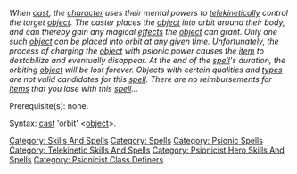 *When [cast](Cast "wikilink"), the
[character](:Category:_Characters "wikilink") uses their mental powers
to
[telekinetically](:Category:_Telekinetic_Skills_And_Spells "wikilink")
control the target [object](:Category:_Objects "wikilink"). The caster
places the [object](:Category:_Objects "wikilink") into orbit around
their body, and can thereby gain any magical
[effects](Object_Affects "wikilink") the
[object](:Category:_Objects "wikilink") can grant. Only one such
[object](:Category:_Objects "wikilink") can be placed into orbit at any
given time. Unfortunately, the process of charging the
[object](:Category:_Objects "wikilink") with psionic power causes the
[item](:Category:_Objects "wikilink") to destabilize and eventually
disappear. At the end of the [spell](:Category:_Spells "wikilink")'s
duration, the orbiting [object](:Category:_Objects "wikilink") will be
lost forever. Objects with certain qualities and
[types](:Category:_Object_Types "wikilink") are not valid candidates for
this [spell](:Category:_Spells "wikilink"). There are no reimbursements
for [items](:Category:_Objects "wikilink") that you lose with this
[spell](:Category:_Spells "wikilink")...*

Prerequisite(s): none.

Syntax: [cast](Cast "wikilink") 'orbit'
\<[object](:Category:_Objects "wikilink")\>.

[Category: Skills And Spells](Category:_Skills_And_Spells "wikilink")
[Category: Spells](Category:_Spells "wikilink") [Category: Psionic
Spells](Category:_Psionic_Spells "wikilink") [Category: Telekinetic
Skills And Spells](Category:_Telekinetic_Skills_And_Spells "wikilink")
[Category: Psionicist Hero Skills And
Spells](Category:_Psionicist_Hero_Skills_And_Spells "wikilink")
[Category: Psionicist Class
Definers](Category:_Psionicist_Class_Definers "wikilink")
